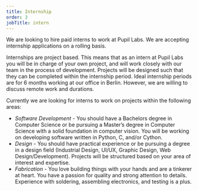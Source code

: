 ```yaml
---
title: Internship
order: 3
jobTitle: intern
---
```


We are looking to hire paid interns to work at Pupil Labs. We are accepting internship applications on a rolling basis.

Internships are project based. This means that as an intern at Pupil Labs you will be in charge of your own project, and will work closely with our team in the process of development. Projects will be designed such that they can be completed within the internship period. Ideal internship periods are for 6 months working at our office in Berlin. However, we are willing to discuss remote work and durations.

Currently we are looking for interns to work on projects within the following areas:

  + *Software Development* - You should have a Bachelors degree in Computer Science or be pursuing a Master’s degree in Computer Science with a solid foundation in computer vision. You will be working on developing software written in Python, C, and/or Cython.
  + *Design* - You should have practical experience or be pursuing a degree in a design field (Industrial Design, UI/UX, Graphic Design, Web Design/Development). Projects will be structured based on your area of interest and expertise.
  + *Fabrication* - You love building things with your hands and are a tinkerer at heart. You have a passion for quality and strong attention to details. Experience with soldering, assembling electronics, and testing is a plus.